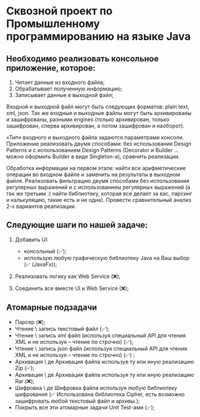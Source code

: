 # Сквозной проект по Промышленному программированию на языке Java

## Необходимо реализовать консольное приложение, которое:
1.  Читает данные из входного файла;
2.  Обрабатывает полученную информацию;
3.  Записывает данные в выходной файл;
 
Входной и выходной файл могут быть следующих форматов: plain text, xml, json. Так же входные и выходные файлы могут быть архивированы и зашифрованы, разными engines (только архивирован, только зашифрован, сперва архивирован, а потом зашифрован и наоборот).
 
«Тип» входного и выходного файла задаются параметрами консоли.
Приложение реализовать двумя способами: без использования Design Patterns и c использованием Design Patterns (Decorator и Builder … можно оформить Builder в виде Singleton-а), сравнить реализации.
 
Обработка информации на первом этапе: найти все арифметические операции во входном файле и заменить на результаты в выходном файле.
Реализовать фильтрацию двумя способами без использования регулярных выражений и с использованием регулярных выражений (а так же третьим :) найти библиотеку, которая все делает за вас, парсинг и калькуляцию, такие есть и не одна). Провести сравнительный анализ 2-х вариантов реализации.
 
## Следующие шаги по нашей задаче:
1)  Добавить UI:
    * консольный (✅);
    * использую любую графическую библиотеку Java на Ваш выбор (✅ (JavaFx));

2)  Реализовать логику как Web Service (❌);
3)  Соединить все вместе UI и Web Service (❌);

## Атомарные подзадачи
* Парсер (❌);
* Чтение \ запись текстовый файл (✅);
* Чтение \ запись xml файл (используя специальный API для чтения XML и не используя – чтение по строчно) (✅);
* Чтение \ запись json файл (используя специальный API для чтения XML и не используя – чтение по строчно) (✅) ;
* Архивация \ де Архивация файла используя ту или иную реализацию Zip (✅);
* Архивация \ де Архивация файла используя ту или иную реализацию Rar (❌);
* Шифровка \ де Шифровка файла используя любую библиотеку шифрования (✅ Использована библиотека Cipher, есть возможно зашифровать любой текстовый файл и архивы.);
* Покрыть все эти атомарные задачи Unit Test-ами (✅);
